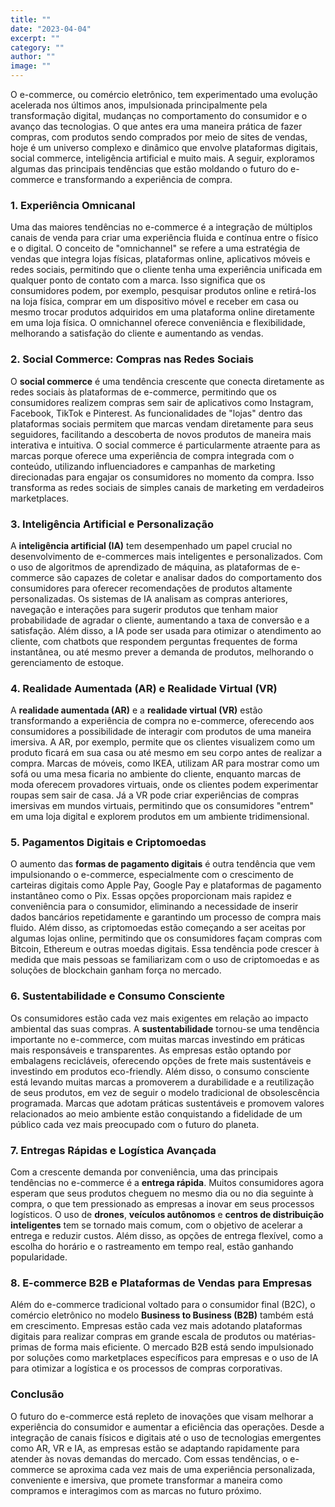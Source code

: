 ```yaml
---
title: ""
date: "2023-04-04"
excerpt: ""
category: ""
author: ""
image: ""
---
```


O e-commerce, ou comércio eletrônico, tem experimentado uma evolução acelerada nos últimos anos, impulsionada principalmente pela transformação digital, mudanças no comportamento do consumidor e o avanço das tecnologias. O que antes era uma maneira prática de fazer compras, com produtos sendo comprados por meio de sites de vendas, hoje é um universo complexo e dinâmico que envolve plataformas digitais, social commerce, inteligência artificial e muito mais. A seguir, exploramos algumas das principais tendências que estão moldando o futuro do e-commerce e transformando a experiência de compra.

### 1. **Experiência Omnicanal**

Uma das maiores tendências no e-commerce é a integração de múltiplos canais de venda para criar uma experiência fluida e contínua entre o físico e o digital. O conceito de "omnichannel" se refere a uma estratégia de vendas que integra lojas físicas, plataformas online, aplicativos móveis e redes sociais, permitindo que o cliente tenha uma experiência unificada em qualquer ponto de contato com a marca. Isso significa que os consumidores podem, por exemplo, pesquisar produtos online e retirá-los na loja física, comprar em um dispositivo móvel e receber em casa ou mesmo trocar produtos adquiridos em uma plataforma online diretamente em uma loja física. O omnichannel oferece conveniência e flexibilidade, melhorando a satisfação do cliente e aumentando as vendas.

### 2. **Social Commerce: Compras nas Redes Sociais**

O **social commerce** é uma tendência crescente que conecta diretamente as redes sociais às plataformas de e-commerce, permitindo que os consumidores realizem compras sem sair de aplicativos como Instagram, Facebook, TikTok e Pinterest. As funcionalidades de "lojas" dentro das plataformas sociais permitem que marcas vendam diretamente para seus seguidores, facilitando a descoberta de novos produtos de maneira mais interativa e intuitiva. O social commerce é particularmente atraente para as marcas porque oferece uma experiência de compra integrada com o conteúdo, utilizando influenciadores e campanhas de marketing direcionadas para engajar os consumidores no momento da compra. Isso transforma as redes sociais de simples canais de marketing em verdadeiros marketplaces.

### 3. **Inteligência Artificial e Personalização**

A **inteligência artificial (IA)** tem desempenhado um papel crucial no desenvolvimento de e-commerces mais inteligentes e personalizados. Com o uso de algoritmos de aprendizado de máquina, as plataformas de e-commerce são capazes de coletar e analisar dados do comportamento dos consumidores para oferecer recomendações de produtos altamente personalizadas. Os sistemas de IA analisam as compras anteriores, navegação e interações para sugerir produtos que tenham maior probabilidade de agradar o cliente, aumentando a taxa de conversão e a satisfação. Além disso, a IA pode ser usada para otimizar o atendimento ao cliente, com chatbots que respondem perguntas frequentes de forma instantânea, ou até mesmo prever a demanda de produtos, melhorando o gerenciamento de estoque.

### 4. **Realidade Aumentada (AR) e Realidade Virtual (VR)**

A **realidade aumentada (AR)** e a **realidade virtual (VR)** estão transformando a experiência de compra no e-commerce, oferecendo aos consumidores a possibilidade de interagir com produtos de uma maneira imersiva. A AR, por exemplo, permite que os clientes visualizem como um produto ficará em sua casa ou até mesmo em seu corpo antes de realizar a compra. Marcas de móveis, como IKEA, utilizam AR para mostrar como um sofá ou uma mesa ficaria no ambiente do cliente, enquanto marcas de moda oferecem provadores virtuais, onde os clientes podem experimentar roupas sem sair de casa. Já a VR pode criar experiências de compras imersivas em mundos virtuais, permitindo que os consumidores "entrem" em uma loja digital e explorem produtos em um ambiente tridimensional.

### 5. **Pagamentos Digitais e Criptomoedas**

O aumento das **formas de pagamento digitais** é outra tendência que vem impulsionando o e-commerce, especialmente com o crescimento de carteiras digitais como Apple Pay, Google Pay e plataformas de pagamento instantâneo como o Pix. Essas opções proporcionam mais rapidez e conveniência para o consumidor, eliminando a necessidade de inserir dados bancários repetidamente e garantindo um processo de compra mais fluido. Além disso, as criptomoedas estão começando a ser aceitas por algumas lojas online, permitindo que os consumidores façam compras com Bitcoin, Ethereum e outras moedas digitais. Essa tendência pode crescer à medida que mais pessoas se familiarizam com o uso de criptomoedas e as soluções de blockchain ganham força no mercado.

### 6. **Sustentabilidade e Consumo Consciente**

Os consumidores estão cada vez mais exigentes em relação ao impacto ambiental das suas compras. A **sustentabilidade** tornou-se uma tendência importante no e-commerce, com muitas marcas investindo em práticas mais responsáveis e transparentes. As empresas estão optando por embalagens recicláveis, oferecendo opções de frete mais sustentáveis e investindo em produtos eco-friendly. Além disso, o consumo consciente está levando muitas marcas a promoverem a durabilidade e a reutilização de seus produtos, em vez de seguir o modelo tradicional de obsolescência programada. Marcas que adotam práticas sustentáveis e promovem valores relacionados ao meio ambiente estão conquistando a fidelidade de um público cada vez mais preocupado com o futuro do planeta.

### 7. **Entregas Rápidas e Logística Avançada**

Com a crescente demanda por conveniência, uma das principais tendências no e-commerce é a **entrega rápida**. Muitos consumidores agora esperam que seus produtos cheguem no mesmo dia ou no dia seguinte à compra, o que tem pressionado as empresas a inovar em seus processos logísticos. O uso de **drones**, **veículos autônomos** e **centros de distribuição inteligentes** tem se tornado mais comum, com o objetivo de acelerar a entrega e reduzir custos. Além disso, as opções de entrega flexível, como a escolha do horário e o rastreamento em tempo real, estão ganhando popularidade.

### 8. **E-commerce B2B e Plataformas de Vendas para Empresas**

Além do e-commerce tradicional voltado para o consumidor final (B2C), o comércio eletrônico no modelo **Business to Business (B2B)** também está em crescimento. Empresas estão cada vez mais adotando plataformas digitais para realizar compras em grande escala de produtos ou matérias-primas de forma mais eficiente. O mercado B2B está sendo impulsionado por soluções como marketplaces específicos para empresas e o uso de IA para otimizar a logística e os processos de compras corporativas.

### Conclusão

O futuro do e-commerce está repleto de inovações que visam melhorar a experiência do consumidor e aumentar a eficiência das operações. Desde a integração de canais físicos e digitais até o uso de tecnologias emergentes como AR, VR e IA, as empresas estão se adaptando rapidamente para atender às novas demandas do mercado. Com essas tendências, o e-commerce se aproxima cada vez mais de uma experiência personalizada, conveniente e imersiva, que promete transformar a maneira como compramos e interagimos com as marcas no futuro próximo.